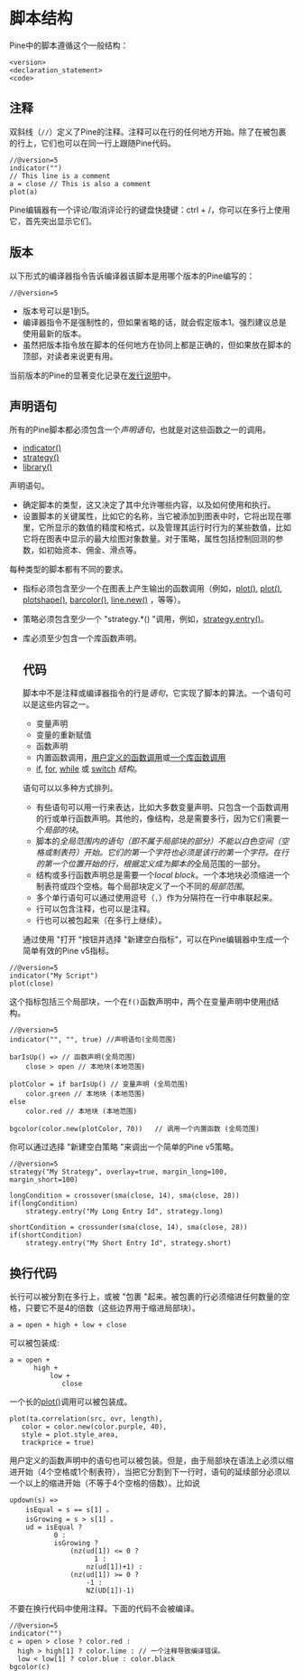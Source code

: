 # 脚本结构

Pine中的脚本遵循这个一般结构：

```
<version>
<declaration_statement>
<code>
```

## 注释

双斜线（`//`）定义了Pine的注释。注释可以在行的任何地方开始。除了在被包裹的行上，它们也可以在同一行上跟随Pine代码。

```
//@version=5
indicator("")
// This line is a comment
a = close // This is also a comment
plot(a)
```

Pine编辑器有一个评论/取消评论行的键盘快捷键：ctrl + /，你可以在多行上使用它，首先突出显示它们。

## 版本

以下形式的编译器指令告诉编译器该脚本是用哪个版本的Pine编写的：

```
//@version=5
```

- 版本号可以是1到5。
- 编译器指令不是强制性的，但如果省略的话，就会假定版本1。强烈建议总是使用最新的版本。
- 虽然把版本指令放在脚本的任何地方在协同上都是正确的，但如果放在脚本的顶部，对读者来说更有用。

当前版本的Pine的显著变化记录在[发行说明](https://www.tradingview.com/pine-script-docs/en/v5/Release_notes.html#pagereleasenotes)中。



## 声明语句

所有的Pine脚本都必须包含一个*声明语句*，也就是对这些函数之一的调用。

- [indicator()](https://www.tradingview.com/pine-script-reference/v5/#fun_indicator)
- [strategy()](https://www.tradingview.com/pine-script-reference/v5/#fun_strategy)
- [library()](https://www.tradingview.com/pine-script-reference/v5/#fun_library)

声明语句。

- 确定脚本的类型，这又决定了其中允许哪些内容，以及如何使用和执行。
- 设置脚本的关键属性，比如它的名称，当它被添加到图表中时，它将出现在哪里，它所显示的数值的精度和格式，以及管理其运行时行为的某些数值，比如它将在图表中显示的最大绘图对象数量。对于策略，属性包括控制回测的参数，如初始资本、佣金、滑点等。

每种类型的脚本都有不同的要求。

- 指标必须包含至少一个在图表上产生输出的函数调用（例如，[plot()](https://www.tradingview.com/pine-script-reference/v5/#fun_plot), [plot()](https://www.tradingview.com/pine-script-reference/v5/#fun_plotshape), [plotshape()](https://www.tradingview.com/pine-script-reference/v5/#fun_plot), [barcolor()](https://www.tradingview.com/pine-script-reference/v5/#fun_barcolor), [line.new()](https://www.tradingview.com/pine-script-reference/v5/#fun_line{dot}new) ，等等）。

- 策略必须包含至少一个 "strategy.*() "调用，例如，[strategy.entry()](https://www.tradingview.com/pine-script-reference/v5/#fun_strategy{dot}entry)。

- 库必须至少包含一个库函数声明。


  ## 代码

  脚本中不是注释或编译器指令的行是*语句*，它实现了脚本的算法。一个语句可以是这些内容之一。

  - 变量声明
  - 变量的重新赋值
  - 函数声明
  - 内置函数调用，[用户定义的函数调用](https://www.tradingview.com/pine-script-docs/en/v5/language/User-defined_functions.html#pageuserdefinedfunctions)或[一个库函数调用](https://www.tradingview.com/pine-script-docs/en/v5/concepts/Libraries.html#pagelibraries-usingalibrary)
  - [if](https://www.tradingview.com/pine-script-reference/v5/#op_if), [for](https://www.tradingview.com/pine-script-reference/v5/#op_for), [while](https://www.tradingview.com/pine-script-reference/v5/#op_while) 或 [switch](https://www.tradingview.com/pine-script-reference/v5/#op_switch) *结构*。

  语句可以以多种方式排列。

  - 有些语句可以用一行来表达，比如大多数变量声明、只包含一个函数调用的行或单行函数声明。其他的，像结构，总是需要多行，因为它们需要一个*局部的块*。
  - 脚本的*全局范围内的语句（即不属于局部块的部分）不能以白色空间（空格或制表符）开始。它们的第一个字符也必须是该行的第一个字符。在行的第一个位置开始的行，根据定义成为脚本的*全局范围的一部分。
  - 结构或多行函数声明总是需要一个*local block*。一个本地块必须缩进一个制表符或四个空格。每个局部块定义了一个不同的*局部范围*。
  - 多个单行语句可以通过使用逗号（`,`）作为分隔符在一行中串联起来。
  - 行可以包含注释，也可以是注释。
  - 行也可以被包起来（在多行上继续）。

  通过使用 "打开 "按钮并选择 "新建空白指标"，可以在Pine编辑器中生成一个简单有效的Pine v5指标。

```
//@version=5
indicator("My Script")
plot(close)
```

这个指标包括三个局部块，一个在`f()`函数声明中，两个在变量声明中使用[if](https://www.tradingview.com/pine-script-reference/v5/#op_if)结构。

```
//@version=5
indicator("", "", true) //声明语句(全局范围)

barIsUp() => // 函数声明(全局范围)
    close > open // 本地块(本地范围)

plotColor = if barIsUp() // 变量声明 (全局范围)
    color.green // 本地块 (本地范围)
else
    color.red // 本地块 (本地范围)

bgcolor(color.new(plotColor, 70))   // 调用一个内置函数 (全局范围)
```

你可以通过选择 "新建空白策略 "来调出一个简单的Pine v5策略。

```
//@version=5
strategy("My Strategy", overlay=true, margin_long=100, margin_short=100)

longCondition = crossover(sma(close, 14), sma(close, 28))
if(longCondition)
    strategy.entry("My Long Entry Id", strategy.long)

shortCondition = crossunder(sma(close, 14), sma(close, 28))
if(shortCondition)
    strategy.entry("My Short Entry Id", strategy.short)
```

## 换行代码

长行可以被分割在多行上，或被 "包裹 "起来。被包裹的行必须缩进任何数量的空格，只要它不是4的倍数（这些边界用于缩进局部块）。

```
a = open + high + low + close
```

可以被包装成:

```
a = open +
      high +
          low +
             close
```

一个长的[plot()](https://www.tradingview.com/pine-script-reference/v5/#fun_plot)调用可以被包装成。

```
plot(ta.correlation(src, ovr, length),
   color = color.new(color.purple, 40),
   style = plot.style_area,
   trackprice = true)
```

用户定义的函数声明中的语句也可以被包装。但是，由于局部块在语法上必须以缩进开始（4个空格或1个制表符），当把它分割到下一行时，语句的延续部分必须以一个以上的缩进开始（不等于4个空格的倍数）。比如说

```
updown(s) =>
    isEqual = s == s[1] 。
    isGrowing = s > s[1] 。
    ud = isEqual ?
           0 :
           isGrowing ?
               (nz(ud[1]) <= 0 ?
                     1 :
                   nz(ud[1])+1) :
               (nz(ud[1]) >= 0 ?
                   -1 :
                   NZ(UD[1])-1)
```

不要在换行代码中使用注释。下面的代码不会被编译。

```
//@version=5
indicator("")
c = open > close ? color.red :
  high > high[1] ? color.lime : // 一个注释导致编译错误。
  low < low[1] ? color.blue : color.black
bgcolor(c)
```
